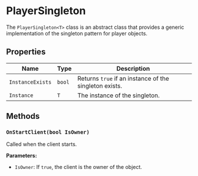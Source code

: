 # PlayerSingleton<T>

The `PlayerSingleton<T>` class is an abstract class that provides a generic implementation of the singleton pattern for player objects.

## Properties

| Name | Type | Description |
| --- | --- | --- |
| `InstanceExists` | `bool` | Returns `true` if an instance of the singleton exists. |
| `Instance` | `T` | The instance of the singleton. |

## Methods

### `OnStartClient(bool IsOwner)`

Called when the client starts.

**Parameters:**

* `IsOwner`: If `true`, the client is the owner of the object.
